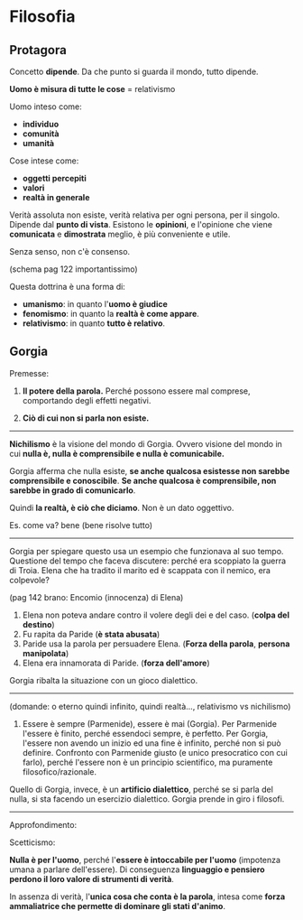 # Filosofia
## Protagora

Concetto **dipende**. Da che punto si guarda il mondo, tutto dipende.

**Uomo è misura di tutte le cose** = relativismo

Uomo inteso come:
- **individuo**
- **comunità**
- **umanità**

Cose intese come:
- **oggetti percepiti**
- **valori**
- **realtà in generale**

Verità assoluta non esiste, verità relativa per ogni persona, per il singolo. Dipende dal **punto di vista**. Esistono le **opinioni**, e l'opinione che viene **comunicata** e **dimostrata** meglio, è più conveniente e utile.

Senza senso, non c'è consenso.

(schema pag 122 importantissimo)

Questa dottrina è una forma di:
- **umanismo**: in quanto l'**uomo è giudice**
- **fenomismo**: in quanto la **realtà è come appare**.
- **relativismo**: in quanto **tutto è relativo**.


## Gorgia

Premesse:

1. **Il potere della parola.** Perché possono essere mal comprese, comportando degli effetti negativi.

2. **Ciò di cui non si parla non esiste.**

---

**Nichilismo** è la visione del mondo di Gorgia. Ovvero visione del mondo in cui **nulla è, nulla è comprensibile e nulla è comunicabile.**

Gorgia afferma che nulla esiste, **se anche qualcosa esistesse non sarebbe comprensibile e conoscibile**. **Se anche qualcosa è comprensibile, non sarebbe in grado di comunicarlo**.

Quindi **la realtà, è ciò che diciamo**. Non è un dato oggettivo.

Es. come va? bene (bene risolve tutto)

---

Gorgia per spiegare questo usa un esempio che funzionava al suo tempo. Questione del tempo che faceva discutere: perché era scoppiato la guerra di Troia. Elena che ha tradito il marito ed è scappata con il nemico, era colpevole?

(pag 142 brano: Encomio (innocenza) di Elena)

1. Elena non poteva andare contro il volere degli dei e del caso. (**colpa del destino**)
2. Fu rapita da Paride (**è stata abusata**)
3. Paride usa la parola per persuadere Elena. (**Forza della parola**, **persona manipolata**)
4. Elena era innamorata di Paride. (**forza dell'amore**)

Gorgia ribalta la situazione con un gioco dialettico.

---

(domande: o eterno quindi infinito, quindi realtà..., relativismo vs nichilismo)

1. Essere è sempre (Parmenide), essere è mai (Gorgia). Per Parmenide l'essere è finito, perché essendoci sempre, è perfetto. Per Gorgia, l'essere non avendo un inizio ed una fine è infinito, perché non si può definire. Confronto con Parmenide giusto (e unico presocratico con cui farlo), perché l'essere non è un principio scientifico, ma puramente filosofico/razionale.

Quello di Gorgia, invece,  è un **artificio dialettico**, perché se si parla del nulla, si sta facendo un esercizio dialettico. Gorgia prende in giro i filosofi.

---

Approfondimento:

Scetticismo:

**Nulla è per l'uomo**, perché l'**essere è intoccabile per l'uomo** (impotenza umana a parlare dell'essere). Di conseguenza **linguaggio e pensiero perdono il loro valore di strumenti di verità**.

In assenza di verità, l'**unica cosa che conta è la parola**, intesa come **forza ammaliatrice che permette di dominare gli stati d'animo**.

